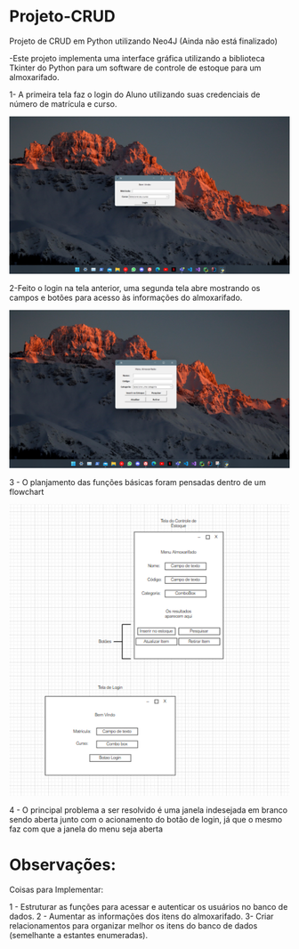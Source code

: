 # Projeto-CRUD
Projeto de CRUD em Python utilizando Neo4J (Ainda não está finalizado)

-Este projeto implementa uma interface gráfica utilizando a biblioteca Tkinter do Python para um software de controle de estoque para um almoxarifado.

1- A primeira tela faz o login do Aluno utilizando suas credenciais de número de matrícula e curso.

![Alt text](Screenshots/login.png?raw=true "Tela Login")

2-Feito o login na tela anterior, uma segunda tela abre mostrando os campos e botões para acesso às informações do almoxarifado.


![Alt text](Screenshots/menu.png?raw=true "Tela Menu")

3 - O planjamento das funções básicas foram pensadas dentro de um flowchart

![Alt text](Screenshots/flowchart.png?raw=true "Flowchart")

4 - O principal problema a ser resolvido é uma janela indesejada em branco sendo aberta junto com o acionamento do botão de login, já que o mesmo faz com que 
a janela do menu seja aberta

# Observações:

Coisas para Implementar:

1 - Estruturar as funções para acessar e autenticar os usuários no banco de dados.
2 - Aumentar as informações dos itens do almoxarifado.
3- Criar relacionamentos para organizar melhor os itens do banco de dados (semelhante a estantes enumeradas).
